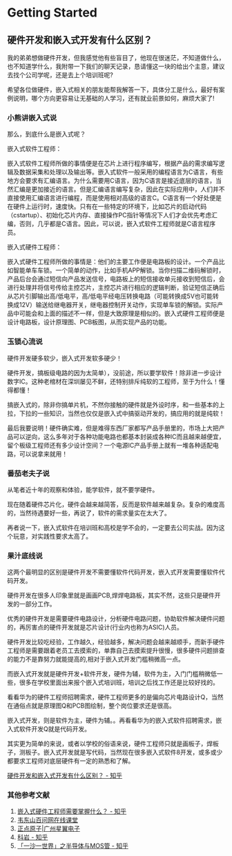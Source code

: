 # Getting Started

## 硬件开发和嵌入式开发有什么区别？

我的弟弟想做硬件开发，但我感觉他有些盲目了，他现在很迷茫，不知道做什么，也不知道学什么，我附带一下我们的聊天记录，恳请懂这一块的给出个主意，建议去找个公司学呢，还是去上个培训班呢?

希望各位做硬件，嵌入式相关的朋友能帮我解答一下，具体分工是什么，最好有案例说明，哪个方向更容易让无基础的人学习，还有就业前景如何，麻烦大家了!

### 小熊讲嵌入式说

那么，到底什么是嵌入式呢？

嵌入式软件工程师：

嵌入式软件工程师所做的事情便是在芯片上进行程序编写，根据产品的需求编写逻辑及数据采集和处理以及输出等。嵌入式软件一般采用的编程语言为C语言，有些地方会要求有汇编语言。为什么需要用C语言，因为C语言是接近底层的语言，当然汇编是更加接近的语言。但是汇编语言编写复杂，因此在实际应用中，人们并不直接使用汇编语言进行编程，而是使用相对高级的语言C。C语言有一个好处便是在硬件上运行时，速度快。只有在一些特定的环境下，比如芯片的启动代码（cstartup）、初始化芯片内存、直接操作PC指针等情况下人们才会优先考虑汇编，否则，几乎都是C语言。因此，可以说，嵌入式软件工程师就是C语言程序员。

嵌入式硬件工程师：

嵌入式硬件工程师所做的事情是：他们的主要工作便是电路板的设计。一个产品比如智能单车车锁。一个简单的动作，比如手机APP解锁。当你扫描二维码解锁时，产品后台会通过短信向产品发送信号，电路板上的短信接收单元接收到短信后，会进行处理并将信号传给主控芯片，主控芯片进行相应的逻辑判断，验证短信正确后从芯片引脚输出高/低电平，高/低电平经电压转换电路（可能转换成5V也可能转换成12V）输送给继电器开关，继电器控制开关动作，实现单车锁的解锁。实际产品中可能会和上面的描述不一样，但是大致原理是相似的。嵌入式硬件工程师便是设计电路板，设计原理图、PCB板图，从而实现产品的功能。

### 玉锁心流说

硬件开发硬多软少，嵌入式开发软多硬少！

硬件开发，搞板级电路的因为太简单），没前途，所以要学软件！除非进一步设计数字IC。这种老棺材在深圳屡见不鲜，还特别排斥纯软的工程师，至于为什么！懂得都懂！

搞嵌入式的，除非你搞单片机，不然你接触的硬件就是外设时序，和一些基本的上拉，下拉的一些知识，当然也仅仅是嵌入式中搞驱动开发的，搞应用的就是纯软！

最后我要说明！硬件确实难，但是难得东西厂家都写产品手册里的，市场上大把产品可以逆向，这么多年对于各种功能电路也都基本封装成各种IC而且越来越便宜，留个板级工程师还有多少设计空间？一个电源IC产品手册上就有一堆各种适配电路，可以说拿来就用！

### 番茄老夫子说

从笔者近十年的观察和体验，能学软件，就不要学硬件。

现在随着硬件芯片化，硬件会越来越简答，反而是软件越来越复杂。复杂的难度高的，当然待遇要好一些，再说了，软件的需求量实在太大了。

再者说一下，嵌入式软件在培训班和高校是学不会的，一定要去公司实战。因为这个玩意，对实践性要求太高了。

### 果汁底线说

这两个最明显的区别是硬件开发不需要懂软件代码开发，嵌入式开发需要懂软件代码开发。

硬件开发在很多人印象里就是画画PCB,焊焊电路板，其实不然，这些只是硬件开发的一部分工作。

优秀的硬件开发是需要硬件电路设计，分析硬件电路问题，协助软件解决硬件问题的，再厉害点的硬件开发就是芯片设计(行业内也称为ASIC)人员。

硬件开发比较吃经验，工作越久，经验越多，解决问题会越来越顺手，而新手硬件工程师是需要跟着老员工去摸索的，单靠自己去摸索提升很慢，很多硬件问题排查的能力不是靠努力就能提高的,相对于嵌入式开发门槛稍微高一点。

而嵌入式开发就是硬件开发+软件开发，硬件为辅，软件为主，入门门槛稍微低一些，很多在学校里面出来报个嵌入式培训班，培训之后找工作还是比较好找的。

看看华为的硬件工程师招聘需求，硬件工程师更多的是偏向芯片电路设计Q，当然在通俗点就是原理图Q和PCB图绘制，整个岗位要求还是很高。

嵌入式开发，则是软件为主，硬件为辅。。再看看华为的嵌入式软件招聘需求，嵌入式软件开发Q就是代码开发。

其实更为简单的来说，或者以学校的俗语来说，硬件工程师只就是画板子，焊板子，测板子。嵌入式开发就是写代码，当然现在很多嵌入式软件8开发，或多或少都要求工程师对底层硬件有一定的熟悉和了解。

[硬件开发和嵌入式开发有什么区别？ - 知乎](https://www.zhihu.com/question/521272094)

### 其他参考文献

1. [嵌入式硬件工程师需要掌握什么？ - 知乎](https://zhuanlan.zhihu.com/p/612317038)
2. [韦东山百问网在线课堂](https://www.100ask.net/page/2879091?navIndex=3)
3. [正点原子|广州星翼电子](http://www.alientek.com/)
4. [科岩 - 知乎](https://www.zhihu.com/people/talk_iot/posts)
5. [「一沙一世界」之半导体与MOS管 - 知乎](https://zhuanlan.zhihu.com/p/358858983)
